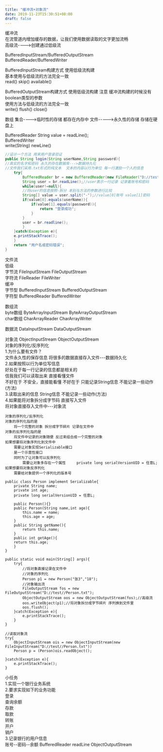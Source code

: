 ```yaml
---
title: "缓冲流+对象流"
date: 2019-11-23T15:30:51+08:00
draft: false    
---
```


缓冲流  
在流管道内增加缓存的数据，让我们使用数据读取的文字更加流畅  
高级流---->创建通过低级流       

BufferedInputStream/BufferedOutputStream    
BufferedReader/BufferedWriter   

BufferedInputStream构建方式 使用低级流构建  
基本使用与低级流的方法完全一致  
read()  skip()  available()     

BufferedOutputStream构建方式 使用低级流构建 
注意 缓冲流构建的时候没有boolean类型的参数  
使用方法与低级流的方法完全一致  
write() flush() close() 

数组 集合---->临时性的存储 都存在内存中 
文件----->永久性的存储 存储在硬盘上     


BufferedReader
    String value = readLine();      
BufferedWriter      
        write(String)
        newLine()

```java
//设计一个方法 用来用户登录验证
public String login(String userName,String password){
//真实的名字和密码 永久的存在数据库--->数据持久化
//文件我们采用.txt形式的纯文本  文本的内容以行为单位 每一行激励一个人的信息 
    try{
        BufferedReader br = new BufferedReader(new FileReader("D://test//User.txt"));
        String user = br.readLine();//user表示一行记录 记录着账号和密码 
        while(user!=null){
        //将user的信息按照-拆分 本别与方法的参数进行比较    
        String[] value = user.split("-");//value[0]账号 value[1]密码
        if(value[0].equals(userName)){
            if(value[1].equals(password)){
                return "登录成功";
            }
        }
        user = br.readline();
        }
    }catch(Exception e){
    e.printStackTrace();
    }
    return "用户名或密码错误";
}
```

文件流  
    低级    
        字节流 FileInputStream FileOutputStream     
        字符流 FileReader FileWriter  
    缓冲    
        字节型 BufferedInputStream BufferedOutputStream     
        字符型 BufferedReader BufferedWriter    

数组流  
    byte数组    ByteArrayInputStream ByteArrayOutputStream  
    char数组    CharArrayReader CharArrayWriter 

数据流  DataInputStream DataOutputStream    

对象流  ObjectInputStream ObjectOutputStream    
    对象的序列化/反序列化   
    1.为什么要有文件？  
        文件永久性的保存信息    将很多的数据直接存入文件---数据持久化   
    2.如果按照以行为单位写信息  
        好处在于每一行记录的信息都是相关的  
        信我我们可以读取出来 直接看懂文件   
        不好在于 不安全，直接能看懂 
        不好在于 只能记录String信息 不能记录一些动作(方法)  
    3.读取出来的信息 String信息 不能记录一些动作(方法)  
    4.如果能将对象拆分成字节码 直接写入文件     
        将对象直接存入文件中---对象流   

    对象的序列化/反序列化   
    对象的序列化指的是  
        将一个完整的对象 拆分成字节碎片 记录在文件中    
    对象的反序列化指的是    
        将文件中记录的对象随便 反过来组合成一个完整的对象   
    如果想要将对象序列化到文件中    
        需要让对象实现Serializable接口  
        是一个示意性接口   
        同时为了让对象可以反序列化  
            需要让对象多存在一个属性     private long serialVersionUID = 任意L;
    如果想要将对象反序列化  
        需要给对象提供一个序列化的版本号

```
public class Person implement Serializable{
    private String name;
    private int age;
    private long serialVersionUID = 任意L;

    public Person(){}
    public Person(String name,int age){
        this.name = name;
        this.age = age;
    }
    public String getName(){
        return this.name;
    }
    public int getAge(){
    return this.age;
    } 
}

public static void main(String[] args){
    try{
        //将对象直接记录在文件中
        //对象的序列化  
        Person p1 = new Person("张3","18");
        //对象输出流    
        FileOutputStream fos = new FileOutputStream("D://test//Person.txt");
        ObjectOutputStream oos = new ObjectOutputStream(fos);//高级流
        oos.writeObject(p1);//将对象拆分成字节碎片 序列换到文件里
        oos.flush();
    }catch(Exception e){
        e.printStackTrace();
    }
}

```

```
//读取对象流
try{
    ObjectInputStream ois = new ObjectInputStream(new FileInputStream("D://test//Person.txt"))  
    Person p = (Person)ois.readObject();

}catch(Exception e){
    e.printStackTrace();
}
```


小任务  
1.实现一个银行业务系统  
2.要求实现如下的业务功能    
    登录    
    查询余额    
    存款    
    取款    
    转账    
    开户    
    销户    
3.记录银行的用户信息    
    账号--密码--余额    BufferedReader readLine     ObjectOutputStream
